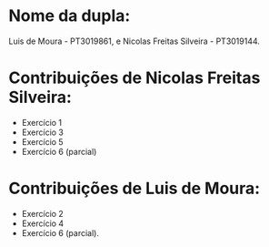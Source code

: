 # Nome da dupla:
Luis de Moura - PT3019861, e
Nicolas Freitas Silveira - PT3019144.

# Contribuições de Nicolas Freitas Silveira:
- Exercício 1
- Exercício 3
- Exercício 5
- Exercício 6 (parcial)

# Contribuições de Luis de Moura:
- Exercício 2
- Exercício 4
- Exercício 6 (parcial).
